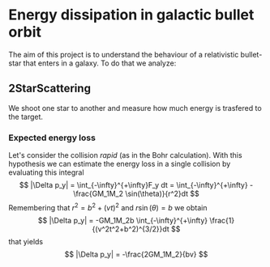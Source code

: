 # Energy dissipation in galactic bullet orbit
The aim of this project is to understand the behaviour of a relativistic bullet-star that enters in a galaxy.
To do that we analyze:
## 2StarScattering
We shoot one star to another and measure how much energy is trasfered to the target.
### Expected energy loss
Let's consider the collision *rapid* (as in the Bohr calculation). With this hypothesis we can estimate the energy loss in a single collision by evaluating this integral
$$ |\Delta p_y| = \int_{-\infty}^{+\infty}F_y dt = \int_{-\infty}^{+\infty} -\frac{GM_1M_2 \sin(\theta)}{r^2}dt $$
Remembering that $r^2 = b^2 +(vt)^2$ and $r\sin(\theta) = b$ we obtain
$$ |\Delta p_y| = -GM_1M_2b \int_{-\infty}^{+\infty} \frac{1}{(v^2t^2+b^2)^{3/2}}dt $$
that yields
$$ |\Delta p_y| = -\frac{2GM_1M_2}{bv} $$